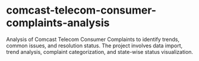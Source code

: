 # comcast-telecom-consumer-complaints-analysis
Analysis of Comcast Telecom Consumer Complaints to identify trends, common issues, and resolution status. The project involves data import, trend analysis, complaint categorization, and state-wise status visualization.
